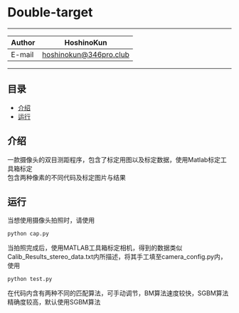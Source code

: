 # Double-target

****
|Author|HoshinoKun|
|---|---
|E-mail|hoshinokun@346pro.club
****

## 目录
* [介绍](#介绍)
* [运行](#运行)

介绍
------
一款摄像头的双目测距程序，包含了标定用图以及标定数据，使用Matlab标定工具箱标定  
包含两种像素的不同代码及标定图片与结果  

运行
------
当想使用摄像头拍照时，请使用
```
python cap.py
```
当拍照完成后，使用MATLAB工具箱标定相机，得到的数据类似Calib_Results_stereo_data.txt内所描述，将其手工填至camera_config.py内，使用
```
python test.py
```
在代码内含有两种不同的匹配算法，可手动调节，BM算法速度较快，SGBM算法精确度较高，默认使用SGBM算法  